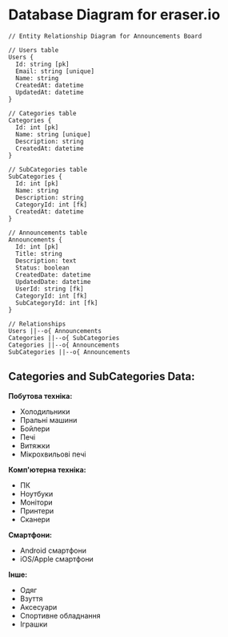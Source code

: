 # Database Diagram for eraser.io

```
// Entity Relationship Diagram for Announcements Board

// Users table
Users {
  Id: string [pk]
  Email: string [unique]
  Name: string
  CreatedAt: datetime
  UpdatedAt: datetime
}

// Categories table
Categories {
  Id: int [pk]
  Name: string [unique]
  Description: string
  CreatedAt: datetime
}

// SubCategories table  
SubCategories {
  Id: int [pk]
  Name: string
  Description: string
  CategoryId: int [fk]
  CreatedAt: datetime
}

// Announcements table
Announcements {
  Id: int [pk]
  Title: string
  Description: text
  Status: boolean
  CreatedDate: datetime
  UpdatedDate: datetime
  UserId: string [fk]
  CategoryId: int [fk]
  SubCategoryId: int [fk]
}

// Relationships
Users ||--o{ Announcements
Categories ||--o{ SubCategories
Categories ||--o{ Announcements
SubCategories ||--o{ Announcements
```

## Categories and SubCategories Data:

**Побутова техніка:**
- Холодильники
- Пральні машини  
- Бойлери
- Печі
- Витяжки
- Мікрохвильові печі

**Комп'ютерна техніка:**
- ПК
- Ноутбуки
- Монітори
- Принтери
- Сканери

**Смартфони:**
- Android смартфони
- iOS/Apple смартфони

**Інше:**
- Одяг
- Взуття
- Аксесуари
- Спортивне обладнання
- Іграшки 